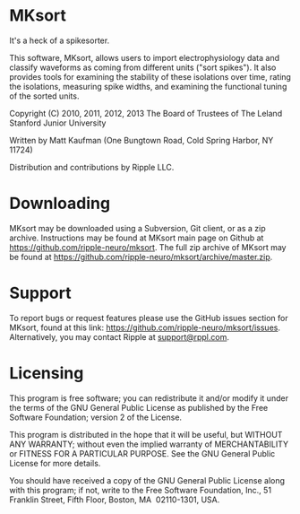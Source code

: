 MKsort
======
It's a heck of a spikesorter.

This software, MKsort, allows users to import electrophysiology data and 
classify waveforms as coming from different units ("sort spikes"). It
also provides tools for examining the stability of these isolations over
time, rating the isolations, measuring spike widths, and examining the
functional tuning of the sorted units.

Copyright (C) 2010, 2011, 2012, 2013 The Board of Trustees of The Leland
Stanford Junior University

Written by Matt Kaufman (One Bungtown Road, Cold Spring Harbor, NY 11724)

Distribution and contributions by Ripple LLC.

Downloading
===========
MKsort may be downloaded using a Subversion, Git client, or as a zip archive.
Instructions may be found at MKsort main page on Github at 
https://github.com/ripple-neuro/mksort.  The full zip archive of MKsort may be
found at https://github.com/ripple-neuro/mksort/archive/master.zip.

Support
=======
To report bugs or request features please use the GitHub issues section for
MKsort, found at this link: https://github.com/ripple-neuro/mksort/issues.  Alternatively, 
you may contact Ripple at support@rppl.com.


Licensing
=========
This program is free software; you can redistribute it and/or modify it
under the terms of the GNU General Public License as published by the
Free Software Foundation; version 2 of the License.
 
This program is distributed in the hope that it will be useful, but
WITHOUT ANY WARRANTY; without even the implied warranty of
MERCHANTABILITY or FITNESS FOR A PARTICULAR PURPOSE. See the GNU General
Public License for more details.

You should have received a copy of the GNU General Public License along
with this program; if not, write to the Free Software Foundation, Inc.,
51 Franklin Street, Fifth Floor, Boston, MA  02110-1301, USA.
